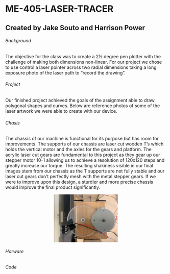 # ME-405-LASER-TRACER
## Created by Jake Souto and Harrison Power

###### Background
  The objective for the class was to create a 2½ degree pen plotter with the challenge of making both dimensions non-linear. For our project we chose to use control a laser pointer across two radial dimensions taking a long exposure photo of the laser path to “record the drawing”.
###### Project
  Our finished project achieved the goals of the assignment able to draw polygonal shapes and curves. Below are reference photos of some of the laser artwork we were able to create with our device.
  
  
###### Chasis
  The chassis of our machine is functional for its purpose but has room for improvements. The supports of our chassis are laser cut wooden T’s which holds the vertical motor and the axles for the gears and platform. The acrylic laser cut gears are fundamental to this project as they gear up our stepper motor 10-1 allowing us to achieve a resolution of 120x120 steps and greatly increase our torque. The resulting shakiness visible in our final images stem from our chassis as the T supports are not fully stable and our laser cut gears don’t perfectly mesh with the metal stepper gears. If we were to improve upon this design, a sturdier and more precise chassis would improve the final product significantly. 
  <p align="center">
  <img src="Topview.jpeg" alt="drawing" align = "center" width="200"/>
</p>

###### Harware

###### Code

